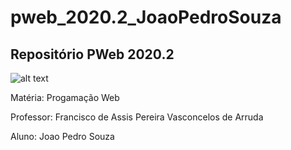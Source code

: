 # pweb_2020.2_JoaoPedroSouza
 ## Repositório PWeb 2020.2

![alt text](\Users\jpso2\OneDrive\Documentos\GitHub\pweb_2020.2_JoaoPedroSouza\Imagens\Image.png "Logo Ufersa")

 Matéria: Progamação Web

 Professor: Francisco de Assis Pereira Vasconcelos de Arruda

 Aluno: Joao Pedro Souza